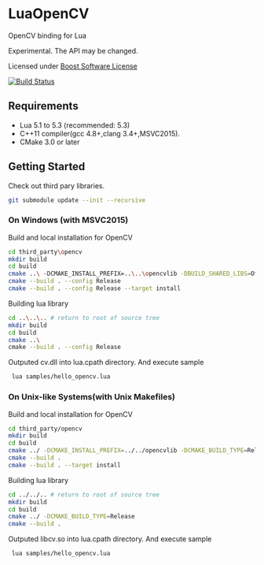 # LuaOpenCV
OpenCV binding for Lua

Experimental. The API may be changed.

Licensed under [Boost Software License](http://www.boost.org/LICENSE_1_0.txt)

[![Build Status](https://travis-ci.org/satoren/luaOpenCV.svg?branch=master)](https://travis-ci.org/satoren/luaOpenCV)

## Requirements
- Lua 5.1 to 5.3 (recommended: 5.3)
- C++11 compiler(gcc 4.8+,clang 3.4+,MSVC2015).
- CMake 3.0 or later

## Getting Started

Check out third pary libraries.
```bash
git submodule update --init --recursive
```

### On Windows (with MSVC2015)
Build and local installation for OpenCV
```bash
cd third_party\opencv
mkdir build
cd build
cmake ..\ -DCMAKE_INSTALL_PREFIX=..\..\opencvlib -DBUILD_SHARED_LIBS=Off -DBUILD_WITH_STATIC_CRT=Off
cmake --build . --config Release
cmake --build . --config Release --target install
```
Building lua library
```bash
cd ..\..\.. # return to root of source tree
mkdir build
cd build
cmake ..\
cmake --build . --config Release
```
Outputed cv.dll into lua.cpath directory.
And execute sample 
```bash
 lua samples/hello_opencv.lua
```


### On Unix-like Systems(with Unix Makefiles)
Build and local installation for OpenCV
```bash
cd third_party/opencv
mkdir build
cd build
cmake ../ -DCMAKE_INSTALL_PREFIX=../../opencvlib -DCMAKE_BUILD_TYPE=Release -DBUILD_SHARED_LIBS=Off
cmake --build . 
cmake --build . --target install
```
Building lua library
```bash
cd ../../.. # return to root of source tree
mkdir build
cd build
cmake ../ -DCMAKE_BUILD_TYPE=Release
cmake --build .
```
Outputed libcv.so into lua.cpath directory.
And execute sample 
```bash
 lua samples/hello_opencv.lua
```
